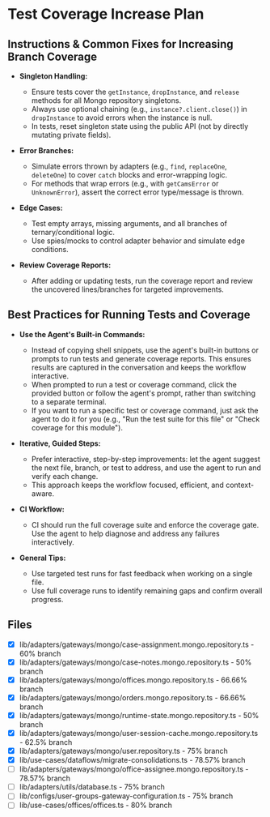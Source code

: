 # Test Coverage Increase Plan

## Instructions & Common Fixes for Increasing Branch Coverage

- **Singleton Handling:**
  - Ensure tests cover the `getInstance`, `dropInstance`, and `release` methods for all Mongo
    repository singletons.
  - Always use optional chaining (e.g., `instance?.client.close()`) in `dropInstance` to avoid
    errors when the instance is null.
  - In tests, reset singleton state using the public API (not by directly mutating private fields).

- **Error Branches:**
  - Simulate errors thrown by adapters (e.g., `find`, `replaceOne`, `deleteOne`) to cover `catch`
    blocks and error-wrapping logic.
  - For methods that wrap errors (e.g., with `getCamsError` or `UnknownError`), assert the correct
    error type/message is thrown.

- **Edge Cases:**
  - Test empty arrays, missing arguments, and all branches of ternary/conditional logic.
  - Use spies/mocks to control adapter behavior and simulate edge conditions.

- **Review Coverage Reports:**
  - After adding or updating tests, run the coverage report and review the uncovered lines/branches
    for targeted improvements.

## Best Practices for Running Tests and Coverage

- **Use the Agent's Built-in Commands:**
  - Instead of copying shell snippets, use the agent's built-in buttons or prompts to run tests and
    generate coverage reports. This ensures results are captured in the conversation and keeps the
    workflow interactive.
  - When prompted to run a test or coverage command, click the provided button or follow the agent's
    prompt, rather than switching to a separate terminal.
  - If you want to run a specific test or coverage command, just ask the agent to do it for you
    (e.g., "Run the test suite for this file" or "Check coverage for this module").

- **Iterative, Guided Steps:**
  - Prefer interactive, step-by-step improvements: let the agent suggest the next file, branch, or
    test to address, and use the agent to run and verify each change.
  - This approach keeps the workflow focused, efficient, and context-aware.

- **CI Workflow:**
  - CI should run the full coverage suite and enforce the coverage gate. Use the agent to help
    diagnose and address any failures interactively.

- **General Tips:**
  - Use targeted test runs for fast feedback when working on a single file.
  - Use full coverage runs to identify remaining gaps and confirm overall progress.

## Files

- [x] lib/adapters/gateways/mongo/case-assignment.mongo.repository.ts - 60% branch
- [x] lib/adapters/gateways/mongo/case-notes.mongo.repository.ts - 50% branch
- [x] lib/adapters/gateways/mongo/offices.mongo.repository.ts - 66.66% branch
- [x] lib/adapters/gateways/mongo/orders.mongo.repository.ts - 66.66% branch
- [x] lib/adapters/gateways/mongo/runtime-state.mongo.repository.ts - 50% branch
- [x] lib/adapters/gateways/mongo/user-session-cache.mongo.repository.ts - 62.5% branch
- [x] lib/adapters/gateways/mongo/user.repository.ts - 75% branch
- [x] lib/use-cases/dataflows/migrate-consolidations.ts - 78.57% branch
- [ ] lib/adapters/gateways/mongo/office-assignee.mongo.repository.ts - 78.57% branch
- [ ] lib/adapters/utils/database.ts - 75% branch
- [ ] lib/configs/user-groups-gateway-configuration.ts - 75% branch
- [ ] lib/use-cases/offices/offices.ts - 80% branch
